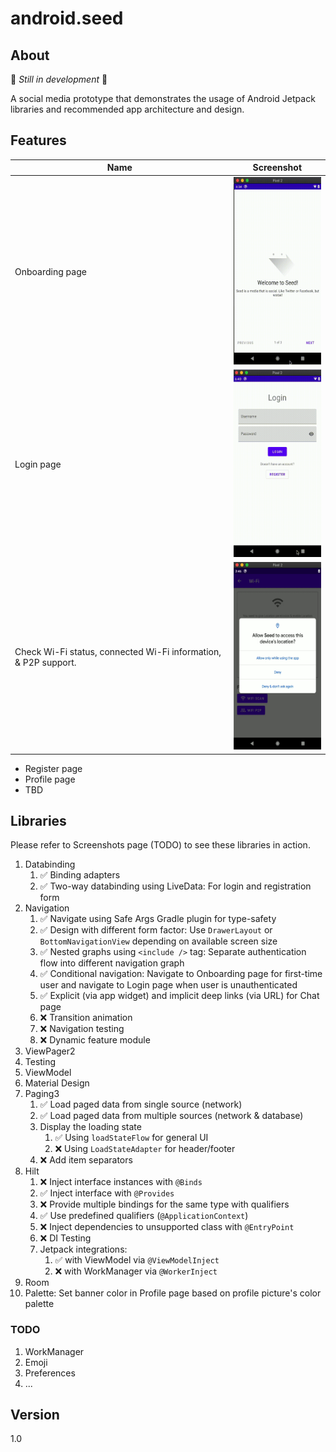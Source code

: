# android.seed

## About

🚀 *Still in development* 🚀

A social media prototype that demonstrates the usage of Android Jetpack libraries and recommended app architecture and design.

## Features

| Name             |             Screenshot              |
| ---------------- | :---------------------------------: |
| Onboarding page | <img src="./screenshots/onboarding_page.gif" height="300" /> |
| Login page | <img src="./screenshots/login_page.gif" height="300" /> |
| Check Wi-Fi status, connected Wi-Fi information, & P2P support.  | <img src="./screenshots/wifi_state.gif" height="300" /> |
  
* Register page
* Profile page
* TBD

## Libraries

Please refer to Screenshots page (TODO) to see these libraries in action.

1. Databinding
   1. ✅ Binding adapters
   2. ✅ Two-way databinding using LiveData: For login and registration form
2. Navigation
   1. ✅ Navigate using Safe Args Gradle plugin for type-safety
   2. ✅ Design with different form factor: Use `DrawerLayout` or `BottomNavigationView` depending on available screen size
   3. ✅ Nested graphs using `<include />` tag: Separate authentication flow into different navigation graph
   4. ✅ Conditional navigation: Navigate to Onboarding page for first-time user and navigate to Login page when user is unauthenticated
   5. ✅ Explicit (via app widget) and implicit deep links (via URL) for Chat page
   6. ❌ Transition animation
   7. ❌ Navigation testing
   8. ❌ Dynamic feature module
3. ViewPager2
4. Testing
5. ViewModel
6. Material Design
7. Paging3
   1. ✅ Load paged data from single source (network)
   2. ✅ Load paged data from multiple sources (network & database)
   3. Display the loading state
      1. ✅ Using `loadStateFlow` for general UI
      2. ❌ Using `LoadStateAdapter` for header/footer
   4. ❌ Add item separators
8. Hilt
   1. ❌ Inject interface instances with `@Binds`
   2. ✅ Inject interface with `@Provides`
   3. ❌ Provide multiple bindings for the same type with qualifiers
   4. ✅ Use predefined qualifiers (`@ApplicationContext`)
   5. ❌ Inject dependencies to unsupported class with `@EntryPoint`
   6. ❌ DI Testing
   7. Jetpack integrations: 
      1. ✅ with ViewModel via `@ViewModelInject`
      2. ❌ with WorkManager via `@WorkerInject`
9. Room
10. Palette: Set banner color in Profile page based on profile picture's color palette

### TODO

1. WorkManager
2. Emoji
3. Preferences
4. ...

## Version

1.0
